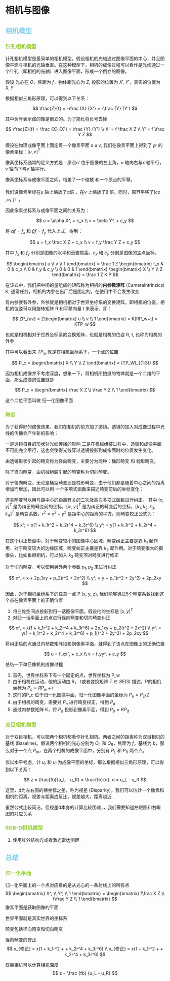 # 相机与图像

## <font color="SkyBlue">相机模型</font>

### <font color="YellowGreen">针孔相机模型</font>

针孔相机模型是最简单的相机模型，假设相机的光轴通过图像平面的中心，并且图像平面与相机的光轴垂直。在这种模型下，相机的成像过程可以看作是光线通过一个针孔（即相机的光轴）进入图像平面，形成一个倒立的图像。

假设 光心在 $O$，焦距为 $f$，物体距光心为 $Z$, 投影的位置为 $X', Y'$，真实的位置为 $X, Y$

根据相似三角形原理，可以得到以下关系：

$$
\frac{Z}{f} = -\frac {X} {X'} = -\frac {Y} {Y'}
$$

其中负号表示成的像是倒立的。为了简化将负号去掉

$$
\frac{Z}{f} = \frac {X} {X'} = \frac {Y} {Y'} \\
X' = f \frac X Z \\
Y' = f \frac Y Z
$$

假设在物理成像平面上固定着一个像素平面 o u v, 我们在像素平面上得到了 $p^,$ 的像素坐标：$[u, v]^T$

像素坐标系通常的定义方式是：原点o′ 位于图像的左上角，u
轴向右与x 轴平行，v 轴向下与y 轴平行。

像素坐标系与成像平面之间，相差了一个缩放 和一个原点的平移。

我们设像素坐标在u 轴上缩放了α倍 ，在v 上缩放了β 倍。同时，原⛩平移了[cx ,cy ]T 。

因此像素坐标系与成像平面之间的关系为：

$$
u = \alpha X^, + c_x \\
v = \beta Y^, + c_y
$$

将 $\alpha f = f_x$ 和 $\beta f = f_y$ 代入上式，得到：

$$
u = f_x \frac X Z + c_x \\
v = f_y \frac Y Z + c_y
$$

其中 $f_x$ 和 $f_y$ 分别是图像的水平和垂直焦距，$c_x$ 和 $c_y$ 分别是图像的主点坐标。

$$
\begin{bmatrix}
u \\
v \\
1
\end{bmatrix} = \frac 1 Z \begin{bmatrix}
f_x & 0 & c_x \\
0 & f_y & c_y \\
0 & 0 & 1
\end{bmatrix} \begin{bmatrix}
X \\
Y \\
Z
\end{bmatrix} = \frac 1 Z K P
$$

在该式中，我们把中间的量组成的矩阵称为相机的**内参数矩阵** (CameraIntrinsics) K, 通常任务，相机的内参在出厂后是固定的，在使用中不会发生改变

有内参就有外参，外参就是相机相对于世界坐标系的变换矩阵，即相机的位姿。相机的位姿可以用旋转矩阵 R 和平移向量 t 来表示，即：

$$
ZP_{uv} = Z\begin{bmatrix}
u \\
v \\
1
\end{bmatrix} = K(RP_w+t) = KTP_w
$$

也就是相机相对于世界坐标系的变换矩阵，也就是相机的位姿 R, t, 也称为相机的外参

其中可以看出来 $TP_w$ 就是在相机坐标系下，一个点的位置

$$
P_c = \begin{bmatrix}
X \\
Y \\
Z
\end{bmatrix} = (TP_W)_{(1:3)} 
$$

因为相机成像并不考虑深度，想象一下，将相机所拍摄的物体就是一个二维的平面，那么成像的位置就是

$$
P_c = \begin{bmatrix}
\frac X Z \\
\frac Y Z \\
1
\end{bmatrix} 
$$

这个二位平面叫做 归一化图像平面

### <font color="YellowGreen">畸变</font>

为了获得好的成像效果，我们在相机的前方加了透镜。透镜的加入对成像过程中光线的传播会产生新的影响：

一是透镜自身的形状对光线传播的影响
二是在机械组装过程中，透镜和成像平面不可能完全平行，这也会֯使得光线穿过透镜投影到成像面时的位置发生变化。

由透镜形状引起的畸变称为径向畸变，主要分为两种：桶形畸变 和 枕形畸变。

除了径向畸变，由机械组装引起的畸变称为切向畸变。

对于径向畸变，无论是桶型畸变还是枕形畸变，由于他们都是随着中心之间的距离增加而增加，因此可以用
一个多项式函数来描述畸变前后的坐标变化：

这类畸变可以用与距中心的距离有关的二次及高次多项式函数进行纠正。 其中 $[x, y]^T$ 是为纠正的畸变前的坐标，$[x^,, y^,]^T$ 是为纠正的畸变后的坐标，$[k_1, k_2, k_3, k_4]^T$ 是畸变系数，$r^2 = x^2 + y^2$ 是距中心的距离的平方。则畸变校正公式为：

$$
x^, = x(1 + k_1r^2 + k_2r^4 + k_3r^6) \\
y^, = y(1 + k_1r^2 + k_2r^4 + k_3r^6)
$$

在这个纠正模型中，对于畸变较小的图像中心区域，畸变纠正主要是靠 $k_1$ 起作用，对于畸变较大的边缘区域，畸变纠正主要是靠 $k_2$ 起作用。对于畸变很大的摄像头，比如鱼眼相机，可以加入 $k_3$ 畸变项对畸变进行修正

对于切向畸变，可以使用另外两个参数 $p_1, p_2$ 来进行纠正

$$
x^, = x + 2p_1xy + p_2(r^2 + 2x^2) \\
y^, = y + p_1(r^2 + 2y^2) + 2p_2xy
$$

因此，对于相机坐标系下的任意一点 P (x, y, z), 我们能够通过5个畸变系数找到这个点在像素平面上的正确位置

1. 将三维空间点投影到归一话图像平面。假设他的坐标是 $[x, y]^T$
2. 对归一话平面上的点进行径向畸变和切向畸变纠正

$$
x^, = x(1 + k_1r^2 + k_2r^4 + k_3r^6) + 2p_1xy + p_2(r^2 + 2x^2) \\
y^, = y(1 + k_1r^2 + k_2r^4 + k_3r^6) + p_1(r^2 + 2y^2) + 2p_2xy
$$

将纠正后的点通过内参数矩阵投影到像素平面，就得到了该点在图像上的正确位置

$$
u = f_xx^, + c_x \\
v = f_yy^, + c_y
$$

总结一下单目像机的成像过程

1. 首先，世界坐标系下有一个固定的点，世界坐标为 P_w
2. 由于相机在运动，他的运动由 R， t或者变换矩阵 $T \in SE(3)$ 描述，P的相机坐标为 $P_c = R P_w + t$
3. 这时的P_c 位于归一化图像平面，归一化图像平面的坐标为 $P_n = P_c / Z$
4. 由于相机的畸变，需要对 $P_n$ 进行畸变校正，得到 $P_d$
5. 通过内参数矩阵 K，将 $P_d$ 投影到像素平面，得到 $P_p = K P_d$

### <font color="YellowGreen">双目相机模型</font>

对于双目相机，可以把两个相机都看作针孔相机。两者之间的距离称为双目相机的基线 (Baseline)。假设两个相机的光心分别为 $O_L$ 和 $O_R$，焦距为 $f$，基线为 $b$，那么对于一个点 $P_w$，在两个相机的成像平面中，分别有 $P_L$ 和 $P_R$ 两个点。

仅以水平考虑，计 $u_r$ 和 $u_l$ 为成像平面的坐标，那么根据相似三角形原理，可以得到以下关系：

$$
z = \frac{fb}{u_L - u_R} = \frac{fb}{d}, d = u_L - u_R
$$

这里，d为左右图的横坐标之差，称为视差 (Disparity)。我们可以估计一个像素和相机的距离，视差与距离成反比，视差越大，距离越近

虽然公式比较简洁，但视差d本身的计算比较困难，，我们需要知道左眼图和右眼图的对应关系

### <font color="YellowGreen">RGB-D相机模型</font>

1. 使用红外结构光或者激光雷达测距

## <font color="SkyBlue">总结</font>

### <font color="YellowGreen">归一化平面</font>

归一化平面上的一个点对应着的是从光心的一条射线上的所有点
$$
\begin{bmatrix}
X^, \\
Y^, \\
1
\end{bmatrix} = \begin{bmatrix}
f\frac X Z \\
f\frac Y Z \\
1
\end{bmatrix}
$$
像素平面是获取图像的平面

世界平面就是真实世界的坐标系

畸变包括径向畸变和切向畸变

径向畸变的修正
$$
x_{修正} = x(1 + k_1r^2 + + k_2r^4 + k_3r^6) \\
x_{修正} = x(1 + k_1r^2 + + k_2r^4 + k_3r^6)
$$

双目相机可以计算相机深度
$$
z = \frac {fb} {u_L - u_R}
$$
